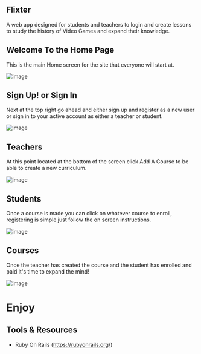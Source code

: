 ## Flixter
  A web app designed for students and teachers to login and create lessons to study the history of Video Games and expand their knowledge.

## Welcome To the Home Page
  This is the main Home screen for the site that everyone will start at.
  
![image](https://user-images.githubusercontent.com/54120060/81737203-bc4d1f00-9465-11ea-99c6-269f1290aff3.png)

## Sign Up! or Sign In
  Next at the top right go ahead and either sign up and register as a new user or sign in to your active account as either a teacher or student.
  
  ![image](https://user-images.githubusercontent.com/54120060/81737504-31b8ef80-9466-11ea-8bbd-f909ff537b51.png)
  
## Teachers
  At this point located at the bottom of the screen click Add A Course to be able to create a new curriculum.
  
  ![image](https://user-images.githubusercontent.com/54120060/81737625-60cf6100-9466-11ea-8c8e-20d23f7e6d58.png)
  
## Students
  Once a course is made you can click on whatever course to enroll, registering is simple just follow the on screen instructions.
  
  ![image](https://user-images.githubusercontent.com/54120060/81737735-91af9600-9466-11ea-9806-ce354e4481b3.png)
  
  ## Courses
  Once the teacher has created the course and the student has enrolled and paid it's time to expand the mind!
  
  ![image](https://user-images.githubusercontent.com/54120060/81737833-bc99ea00-9466-11ea-921a-51a33a77ad20.png)
  
  # Enjoy

## Tools & Resources
- Ruby On Rails (https://rubyonrails.org/)
